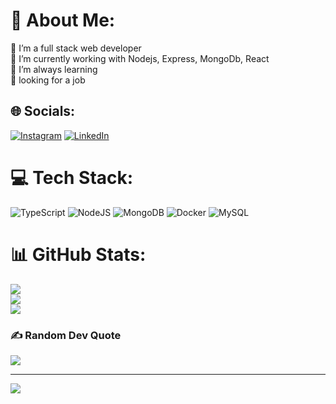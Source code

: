# 💫 About Me:
🔭 I’m a full stack web developer <br>👯 I’m currently working with Nodejs, Express, MongoDb, React<br>🤝 I’m always learning<br>🌱 looking for a job


## 🌐 Socials:
[![Instagram](https://img.shields.io/badge/Instagram-%23E4405F.svg?logo=Instagram&logoColor=white)](https://instagram.com/aldrich_code45) [![LinkedIn](https://img.shields.io/badge/LinkedIn-%230077B5.svg?logo=linkedin&logoColor=white)](https://linkedin.com/in/aldrichfloresvazquez ) 

# 💻 Tech Stack:
![TypeScript](https://img.shields.io/badge/typescript-%23007ACC.svg?style=for-the-badge&logo=typescript&logoColor=white) ![NodeJS](https://img.shields.io/badge/node.js-6DA55F?style=for-the-badge&logo=node.js&logoColor=white) ![MongoDB](https://img.shields.io/badge/MongoDB-%234ea94b.svg?style=for-the-badge&logo=mongodb&logoColor=white) ![Docker](https://img.shields.io/badge/docker-%230db7ed.svg?style=for-the-badge&logo=docker&logoColor=white) ![MySQL](https://img.shields.io/badge/mysql-%2300f.svg?style=for-the-badge&logo=mysql&logoColor=white)
# 📊 GitHub Stats:
![](https://github-readme-stats.vercel.app/api?username=ALDRICHCODE45&theme=dark&hide_border=false&include_all_commits=false&count_private=true)<br/>
![](https://github-readme-streak-stats.herokuapp.com/?user=ALDRICHCODE45&theme=dark&hide_border=false)<br/>
![](https://github-readme-stats.vercel.app/api/top-langs/?username=ALDRICHCODE45&theme=dark&hide_border=false&include_all_commits=false&count_private=true&layout=compact)

### ✍️ Random Dev Quote
![](https://quotes-github-readme.vercel.app/api?type=horizontal&theme=radical)

---
[![](https://visitcount.itsvg.in/api?id=ALDRICHCODE45&icon=0&color=0)](https://visitcount.itsvg.in)

<!-- Proudly created with GPRM ( https://gprm.itsvg.in ) -->
